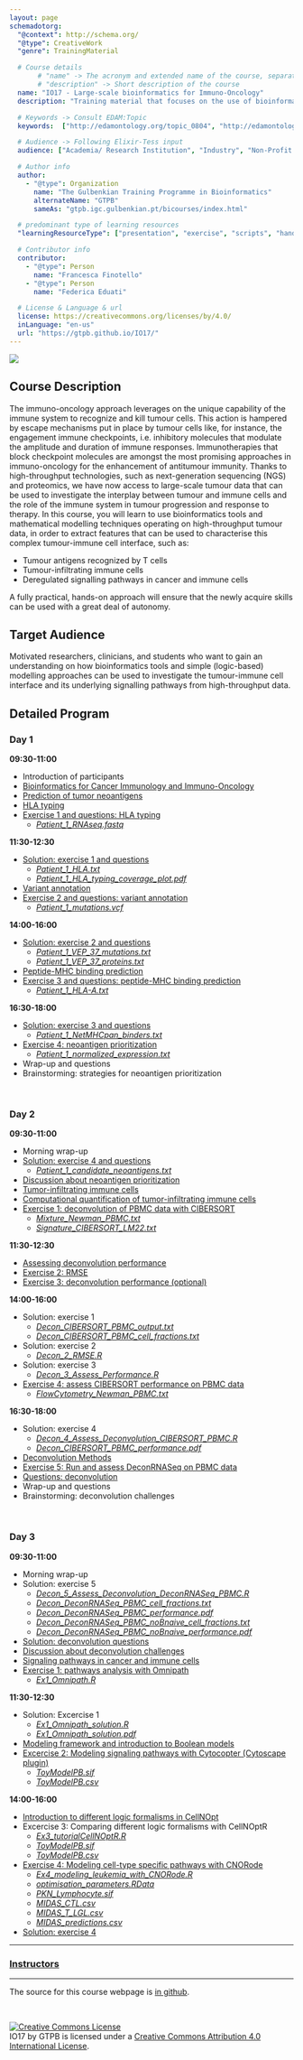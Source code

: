 ```yaml
---
layout: page
schemadotorg:
  "@context": http://schema.org/
  "@type": CreativeWork
  "genre": TrainingMaterial

  # Course details
       # "name" -> The acronym and extended name of the course, separated by " - "
       # "description" -> Short description of the course
  name: "IO17 - Large-scale bioinformatics for Immuno-Oncology"
  description: "Training material that focuses on the use of bioinformatics tools and mathematical modelling techniques operating on high-throughput tumour data, to extract features that can be used to characterise complex tumour-immune cell interface."

  # Keywords -> Consult EDAM:Topic
  keywords:  ["http://edamontology.org/topic_0804", "http://edamontology.org/topic_2640", "http://edamontology.org/topic_0091"]

  # Audience -> Following Elixir-Tess input
  audience: ["Academia/ Research Institution", "Industry", "Non-Profit Organisation", "Healthcare"]

  # Author info
  author:
    - "@type": Organization
      name: "The Gulbenkian Training Programme in Bioinformatics"
      alternateName: "GTPB"
      sameAs: "gtpb.igc.gulbenkian.pt/bicourses/index.html"

  # predominant type of learning resources
  "learningResourceType": ["presentation", "exercise", "scripts", "handout"]

  # Contributor info
  contributor:
    - "@type": Person
      name: "Francesca Finotello"
    - "@type": Person
      name: "Federica Eduati"

  # License & Language & url
  license: https://creativecommons.org/licenses/by/4.0/
  inLanguage: "en-us"
  url: "https://gtpb.github.io/IO17/"
---
```


![](./assets/entry_image.jpg)

## Course Description

The immuno-oncology approach leverages on the unique capability of the immune system to recognize and kill tumour cells. This action is hampered by escape mechanisms put in place by tumour cells like, for instance, the engagement immune checkpoints, i.e. inhibitory molecules that modulate the amplitude and duration of immune responses. Immunotherapies that block checkpoint molecules are amongst the most promising approaches in immuno-oncology for the enhancement of antitumour immunity. Thanks to high-throughput technologies, such as next-generation sequencing (NGS) and proteomics, we have now access to large-scale tumour data that can be used to investigate the interplay between tumour and immune cells and the role of the immune system in tumour progression and response to therapy. In this course, you will learn to use bioinformatics tools and mathematical modelling techniques operating on high-throughput tumour data, in order to extract features that can be used to characterise this complex tumour-immune cell interface, such as:

* Tumour antigens recognized by T cells
* Tumour-infiltrating immune cells
* Deregulated signalling pathways in cancer and immune cells

A fully practical, hands-on approach will ensure that the newly acquire skills can be used with a great deal of autonomy.

## Target Audience

Motivated researchers, clinicians, and students who want to gain an understanding on how bioinformatics tools and simple (logic-based) modelling approaches can be used to investigate the tumour-immune cell interface and its underlying signalling pathways from high-throughput data.

## Detailed Program

### Day 1
**09:30-11:00**
* Introduction of participants
* [Bioinformatics for Cancer Immunology and Immuno-Oncology](assets/1_1_Intro.pdf)
* [Prediction of tumor neoantigens](assets/1_2_Prediction_of_tumor_neoantigens.pdf)
* [HLA typing](assets/1_3_HLA_typing.pdf)
* [Exercise 1 and questions: HLA typing](assets/Neoantigen_ex_1.pdf)
  * [*Patient_1_RNAseq.fastq*](assets/Input_data/Patient_1_RNAseq.fastq)

**11:30-12:30**
* [Solution: exercise 1 and questions](assets/Neoantigen_ex_1_sol.pdf)
  * [*Patient_1_HLA.txt*](assets/Patient_1_HLA.txt)
  * [*Patient_1_HLA_typing_coverage_plot.pdf*](assets/Patient_1_HLA_typing_coverage_plot.pdf)
* [Variant annotation](assets/1_4_Variant_annotation.pdf)
* [Exercise 2 and questions: variant annotation](assets/Neoantigen_ex_2.pdf)
  * [*Patient_1_mutations.vcf*](assets/Input_data/Patient_1_mutations.vcf)

**14:00-16:00**
* [Solution: exercise 2 and questions](assets/Neoantigen_ex_2_sol.pdf)
  * [*Patient_1_VEP_37_mutations.txt*](assets/Patient_1_VEP_37_mutations.txt)
  * [*Patient_1_VEP_37_proteins.txt*](assets/Patient_1_VEP_37_proteins.txt)
* [Peptide-MHC binding prediction](assets/1_5_Peptide-MHC_binding_prediction.pdf)
* [Exercise 3 and questions: peptide-MHC binding prediction](assets/Neoantigen_ex_3.pdf)
  * [*Patient_1_HLA-A.txt*](assets/Input_data/Patient_1_HLA-A.txt)

**16:30-18:00**
* [Solution: exercise 3 and questions](assets/Neoantigen_ex_3_sol.pdf)
  * [*Patient_1_NetMHCpan_binders.txt*](assets/Patient_1_NetMHCpan_binders.txt)
* [Exercise 4: neoantigen prioritization](assets/Neoantigen_ex_4.pdf)
  * [*Patient_1_normalized_expression.txt*](assets/Input_data/Patient_1_normalized_expression.txt)
* Wrap-up and questions
* Brainstorming: strategies for neoantigen prioritization

<br>

### Day 2

**09:30-11:00**
* Morning wrap-up
* [Solution: exercise 4 and questions](assets/Neoantigen_ex_4_sol.pdf)
  * [*Patient_1_candidate_neoantigens.txt*](assets/Patient_1_candidate_neoantigens.txt)
* [Discussion about neoantigen prioritization](assets/1_6_Neoantigen_priotization.pdf)
* [Tumor-infiltrating immune cells](assets/2_1_Tumor-infiltrating_immune_cells.pdf)
* [Computational quantification of tumor-infiltrating immune cells](assets/2_2_Computational_quantification_of_tumor_infiltrating_immune_cells.pdf)
* [Exercise 1: deconvolution of PBMC data with CIBERSORT](assets/Deconvolution_ex_1.pdf)
  * [*Mixture_Newman_PBMC.txt*](assets/Input_data/Mixture_Newman_PBMC.txt)
  * [*Signature_CIBERSORT_LM22.txt*](assets/Input_data/Signature_CIBERSORT_LM22.txt)

**11:30-12:30**
* [Assessing deconvolution performance](assets/2_3_Assessing_deconvolution_performance.pdf)
* [Exercise 2: RMSE](assets/Deconvolution_ex_2.pdf)
* [Exercise 3: deconvolution performance (optional)](assets/Deconvolution_ex_3.pdf)

**14:00-16:00**
* Solution: exercise 1
  * [*Decon_CIBERSORT_PBMC_output.txt*](assets/Decon_CIBERSORT_PBMC_output.txt)
  * [*Decon_CIBERSORT_PBMC_cell_fractions.txt*](assets/Decon_CIBERSORT_PBMC_cell_fractions.txt)
* Solution: exercise 2
  * [*Decon_2_RMSE.R*](assets/Decon_2_RMSE.R)
* Solution: exercise 3
  * [*Decon_3_Assess_Performance.R*](assets/Decon_3_Assess_Performance.R)
* [Exercise 4: assess CIBERSORT performance on PBMC data](assets/Deconvolution_ex_4.pdf)
  * [*FlowCytometry_Newman_PBMC.txt*](assets/Input_data/FlowCytometry_Newman_PBMC.txt)

**16:30-18:00**
* Solution: exercise 4
  * [*Decon_4_Assess_Deconvolution_CIBERSORT_PBMC.R*](assets/Decon_4_Assess_Deconvolution_CIBERSORT_PBMC.R)
  * [*Decon_CIBERSORT_PBMC_performance.pdf*](assets/Decon_CIBERSORT_PBMC_performance.pdf)
* [Deconvolution Methods](assets/2_4_Deconvolution_methods.pdf)
* [Exercise 5: Run and assess DeconRNASeq on PBMC data](assets/Deconvolution_ex_5.pdf)
* [Questions: deconvolution](assets/Deconvolution_questions.pdf)
* Wrap-up and questions
* Brainstorming: deconvolution challenges

<br>

### Day 3

**09:30-11:00**
* Morning wrap-up
* Solution: exercise 5
  * [*Decon_5_Assess_Deconvolution_DeconRNASeq_PBMC.R*](assets/Decon_5_Assess_Deconvolution_DeconRNASeq_PBMC.R)
  * [*Decon_DeconRNASeq_PBMC_cell_fractions.txt*](assets/Decon_DeconRNASeq_PBMC_cell_fractions.txt)
  * [*Decon_DeconRNASeq_PBMC_performance.pdf*](assets/Decon_DeconRNASeq_PBMC_performance.pdf)
  * [*Decon_DeconRNASeq_PBMC_noBnaive_cell_fractions.txt*](assets/Decon_DeconRNASeq_PBMC_noBnaive_cell_fractions.txt)
  * [*Decon_DeconRNASeq_PBMC_noBnaive_performance.pdf*](assets/Decon_DeconRNASeq_PBMC_noBnaive_performance.pdf)
* [Solution: deconvolution questions](assets/Deconvolution_questions_sol.pdf)
* [Discussion about deconvolution challenges](assets/2_5_Deconvolution_challenges.pdf)
* [Signaling pathways in cancer and immune cells](assets/3_1_Signaling_pathways_in_cancer_and_immune_cells.pdf)
* [Exercise 1: pathways analysis with Omnipath](assets/Ex1_Omnipath.pdf)
  * [*Ex1_Omnipath.R*](assets/Ex1_Omnipath.R)

**11:30-12:30**
* Solution: Excercise 1
  * [*Ex1_Omnipath_solution.R*](assets/Ex1_Omnipath_solution.R)
  * [*Ex1_Omnipath_solution.pdf*](assets/Ex1_Omnipath_solution.pdf)
* [Modeling framework and introduction to Boolean models](assets/3_2_Modeling_framework_and_introduction_to_Boolean_models.pdf)
* [Excercise 2: Modeling signaling pathways with Cytocopter (Cytoscape plugin)](assets/Ex2_CytocoptR.pdf)
  * [*ToyModelPB.sif*](assets/Input_data/ToyModelPB.sif)
  * [*ToyModelPB.csv*](assets/Input_data/ToyModelPB.csv)

**14:00-16:00**
* [Introduction to different logic formalisms in CellNOpt](assets/3_3_Introduction_to_different_logic_formalisms_in_CellNOpt.pdf)
* Excercise 3: Comparing different logic formalisms with CellNOptR
  * [*Ex3_tutorialCellNOptR.R*](assets/Ex3_tutorialCellNOptR.R)
  * [*ToyModelPB.sif*](assets/Input_data/ToyModelPB.sif)
  * [*ToyModelPB.csv*](assets/Input_data/ToyModelPB.csv)
* [Exercise 4: Modeling cell-type specific pathways with CNORode](assets/Ex4_modeling_leukemia_with_CNORode.pdf)
  * [*Ex4_modeling_leukemia_with_CNORode.R*](assets/Ex4_modeling_leukemia_with_CNORode.R)
  * [*optimisation_parameters.RData*](assets/Input_data/optimisation_parameters.RData)
  * [*PKN_Lymphocyte.sif*](assets/Input_data/PKN_Lymphocyte.sif)
  * [*MIDAS_CTL.csv*](assets/Input_data/MIDAS_CTL.csv)
  * [*MIDAS_T_LGL.csv*](assets/Input_data/MIDAS_T_LGL.csv)
  * [*MIDAS_predictions.csv*](assets/Input_data/MIDAS_predictions.csv)
 * [Solution: exercise 4](assets/Ex4_modeling_leukemia_with_CNORode_solution.R)

---

### [Instructors](pages/instructors.md)

---

The source for this course webpage is [in github](https://github.com/GTPB/IO17).

<br/>

<a rel="license" href="http://creativecommons.org/licenses/by/4.0/"><img alt="Creative Commons License" style="border-width:0" src="https://i.creativecommons.org/l/by/4.0/88x31.png" /></a><br /><span xmlns:dct="http://purl.org/dc/terms/" property="dct:title">IO17</span> by <span xmlns:cc="http://creativecommons.org/ns#" property="cc:attributionName">GTPB</span> is licensed under a <a rel="license" href="http://creativecommons.org/licenses/by/4.0/">Creative Commons Attribution 4.0 International License</a>.
